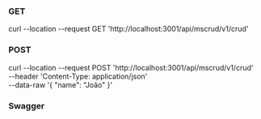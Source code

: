 ### GET

curl --location --request GET 'http://localhost:3001/api/mscrud/v1/crud'


### POST

curl --location --request POST 'http://localhost:3001/api/mscrud/v1/crud' \
--header 'Content-Type: application/json' \
--data-raw '{
    "name": "João"
}'


### Swagger

